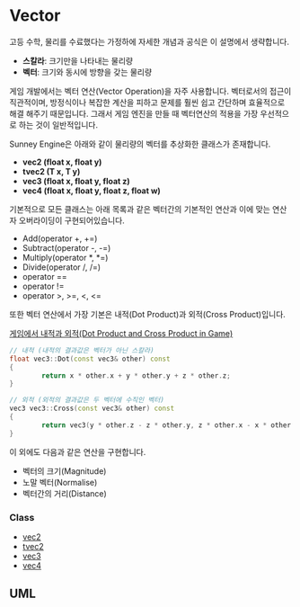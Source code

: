 # Vector

고등 수학, 물리를 수료했다는 가정하에 자세한 개념과 공식은 이 설명에서 생략합니다.

- **스칼라**: 크기만을 나타내는 물리량
- **벡터**: 크기와 동시에 방향을 갖는 물리량

게임 개발에서는 벡터 연산(Vector Operation)을 자주 사용합니다. 벡터로서의 접근이 직관적이며, 방정식이나 복잡한 계산을 피하고 문제를 훨씬 쉽고 간단하며 효율적으로 해결 해주기 때문입니다. 그래서 게임 엔진을 만들 때 벡터연산의 적용을 가장 우선적으로 하는 것이 일반적입니다.

Sunney Engine은 아래와 같이 물리량의 벡터를 추상화한 클래스가 존재합니다.

- **vec2 (float x, float y)**
- **tvec2 (T x, T y)**
- **vec3 (float x, float y, float z)**
- **vec4 (float x, float y, float z, float w)**

기본적으로 모든 클래스는 아래 목록과 같은 벡터간의 기본적인 연산과 이에 맞는 연산자 오버라이딩이 구현되어있습니다.

- Add(operator +, +=)
- Subtract(operator -, -=)
- Multiply(operator *, *=)
- Divide(operator /, /=)
- operator ==
- operator !=
- operator >, >=, <, <=

또한 벡터 연산에서 가장 기본은 내적(Dot Product)과 외적(Cross Product)입니다.

[게임에서 내적과 외적(Dot Product and Cross Product in Game)](http://rapapa.net/?p=2974)

```cpp
// 내적 (내적의 결과값은 벡터가 아닌 스칼라)
float vec3::Dot(const vec3& other) const
{
		return x * other.x + y * other.y + z * other.z;
}

// 외적 (외적의 결과값은 두 벡터에 수직인 벡터)
vec3 vec3::Cross(const vec3& other) const
{
		return vec3(y * other.z - z * other.y, z * other.x - x * other.z, x * other.y - y * other.x);
}
```

이 외에도 다음과 같은 연산을 구현합니다.

- 벡터의 크기(Magnitude)
- 노말 벡터(Normalise)
- 벡터간의 거리(Distance)

### Class
- [vec2]()
- [tvec2]()
- [vec3]()
- [vec4]()

## UML
